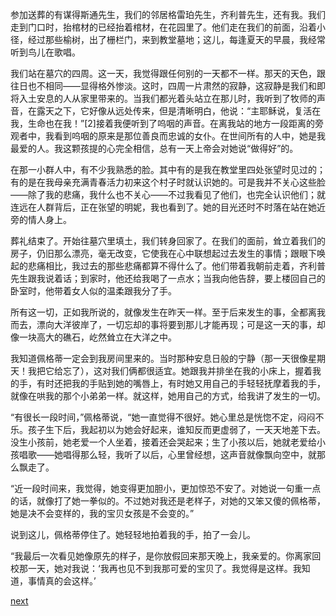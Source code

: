 
参加送葬的有谋得斯通先生，我们的邻居格雷珀先生，齐利普先生，还有我。我们走到门口时，抬棺材的已经抬着棺材，在花园里了。他们走在我们的前面，沿着小径，经过那些榆树，出了栅栏门，来到教堂墓地；这儿，每逢夏天的早晨，我经常听到鸟儿在歌唱。

我们站在墓穴的四周。这一天，我觉得跟任何别的一天都不一样。那天的天色，跟往日也不相同——显得格外惨淡。这时，四周一片肃然的寂静，这寂静是我们和即将入土安息的人从家里带来的。当我们都光着头站立在那儿时，我听到了牧师的声音，在露天之下，它好像从远处传来，但是清晰明白，他说：“主耶稣说，复活在我，生命也在我！”[2]接着我便听到了呜咽的声音。在离我站的地方一段距离的旁观者中，我看到呜咽的原来是那位善良而忠诚的女仆。在世间所有的人中，她是我最爱的人。我这颗孩提的心完全相信，总有一天上帝会对她说“做得好”的。

在那一小群人中，有不少我熟悉的脸。其中有的是我在教堂里四处张望时见过的；有的是在我母亲充满青春活力初来这个村子时就认识她的。可是我并不关心这些脸——除了我的悲痛，我什么也不关心——不过我看见了他们，也完全认识他们；就连远在人群背后，正在张望的明妮，我也看到了。她的目光还时不时落在站在她近旁的情人身上。

葬礼结束了。开始往墓穴里填土，我们转身回家了。在我们的面前，耸立着我们的房子，仍旧那么漂亮，毫无改变，它使我在心中联想起过去发生的事情；跟眼下唤起的悲痛相比，我过去的那些悲痛都算不得什么了。他们带着我朝前走着，齐利普先生跟我说着话；到家时，他还给我喝了一点水；当我向他告辞，要上楼回自己的卧室时，他带着女人似的温柔跟我分了手。

所有这一切，正如我所说的，就像发生在昨天一样。至于后来发生的事，全都离我而去，漂向大洋彼岸了，一切忘却的事将要到那儿才能再现；可是这一天的事，却像一块高大的礁石，屹然耸立在大洋之中。

我知道佩格蒂一定会到我房间里来的。当时那种安息日般的宁静（那一天很像星期天！我把它给忘了），这对我们俩都很适宜。她跟我并排坐在我的小床上，握着我的手，有时还把我的手贴到她的嘴唇上，有时她又用自己的手轻轻抚摩着我的手，就像在哄我的那个小弟弟一样。就这样，她用自己的方式，给我讲了发生的一切。

“有很长一段时间，”佩格蒂说，“她一直觉得不很好。她心里总是恍惚不定，闷闷不乐。孩子生下后，我起初以为她会好起来，谁知反而更虚弱了，一天天地差下去。没生小孩前，她老爱一个人坐着，接着还会哭起来；生了小孩以后，她就老爱给小孩唱歌——她唱得那么轻，我听了以后，心里曾经想，这声音就像飘向空中，就那么飘走了。

“近一段时间来，我觉得，她变得更加胆小，更加惊恐不安了。对她说一句重一点的话，就像打了她一拳似的。不过她对我还是老样子，对她的又笨又傻的佩格蒂，她是决不会变样的，我的宝贝女孩是不会变的。”

说到这儿，佩格蒂停住了。她轻轻地拍着我的手，拍了一会儿。

“我最后一次看见她像原先的样子，是你放假回来那天晚上，我亲爱的。你离家回校那一天，她对我说：‘我再也见不到我那可爱的宝贝了。我觉得是这样。我知道，事情真的会这样。’

[next](page132)